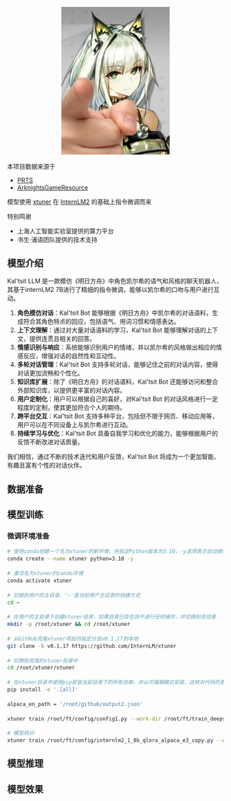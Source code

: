 <p align="center" width="100%">
  <img src="https://github.com/shedding-ash/Kal-tsit-LLM/blob/main/media/kal.jpg" width="50%">
</p>

本项目数据来源于

- [PRTS](https://prts.wiki/)
- [ArknightsGameResource](https://github.com/yuanyan3060/ArknightsGameResource)

模型使用 [xtuner](https://github.com/InternLM/xtuner) 在 [InternLM2](https://github.com/InternLM/InternLM) 的基础上指令微调而来

特别鸣谢

- 上海人工智能实验室提供的算力平台
- 书生·浦语团队提供的技术支持

## 模型介绍

Kal'tsit LLM 是一款模仿《明日方舟》中角色凯尔希的语气和风格的聊天机器人，其基于internLM2 7B进行了精细的指令微调，能够以凯尔希的口吻与用户进行互动。

1. **角色模仿对话**：Kal'tsit Bot 能够根据《明日方舟》中凯尔希的对话语料，生成符合其角色特点的回应，包括语气、用词习惯和情感表达。
2. **上下文理解**：通过对大量对话语料的学习，Kal'tsit Bot 能够理解对话的上下文，提供连贯且相关的回答。
3. **情感识别与响应**：系统能够识别用户的情绪，并以凯尔希的风格做出相应的情感反应，增强对话的自然性和互动性。
4. **多轮对话管理**：Kal'tsit Bot 支持多轮对话，能够记住之前的对话内容，使得对话更加流畅和个性化。
5. **知识库扩展**：除了《明日方舟》的对话语料，Kal'tsit Bot 还能够访问和整合外部知识库，以提供更丰富的对话内容。
6. **用户定制化**：用户可以根据自己的喜好，对Kal'tsit Bot 的对话风格进行一定程度的定制，使其更加符合个人的期待。
7. **跨平台交互**：Kal'tsit Bot 支持多种平台，包括但不限于网页、移动应用等，用户可以在不同设备上与凯尔希进行互动。
8. **持续学习与优化**：Kal'tsit Bot 具备自我学习和优化的能力，能够根据用户的反馈不断改进对话质量。

我们相信，通过不断的技术迭代和用户反馈，Kal'tsit Bot 将成为一个更加智能、有趣且富有个性的对话伙伴。

## 数据准备

## 模型训练

### 微调环境准备

```bash
# 使用conda创建一个名为xtuner的新环境，并指定Python版本为3.10，-y选项表示自动接受所有提示
conda create --name xtuner python=3.10 -y

# 激活名为xtuner的conda环境
conda activate xtuner

# 切换到用户的主目录，'~'是当前用户主目录的快捷方式
cd ~

# 在用户的主目录下创建xtuner目录，如果目录已存在则不进行任何操作，并切换到该目录
mkdir -p /root/xtuner && cd /root/xtuner

# 从GitHub克隆xtuner项目的指定分支v0.1.17到本地
git clone -b v0.1.17 https://github.com/InternLM/xtuner

# 切换到克隆的xtuner目录中
cd /root/xtuner/xtuner

# 在xtuner目录中使用pip安装当前目录下的所有依赖，并以可编辑模式安装，这样对代码的更改会立即反映出来
pip install -e '.[all]'

alpaca_en_path = '/root/github/output2.json'

xtuner train /root/ft/config/config1.py --work-dir /root/ft/train_deepspeed --deepspeed deepspeed_zero2

# 模型续训
xtuner train /root/ft/config/internlm2_1_8b_qlora_alpaca_e3_copy.py --work-dir /root/ft/train --resume /root/ft/train/iter_600.pth
```

## 模型推理

## 模型效果
